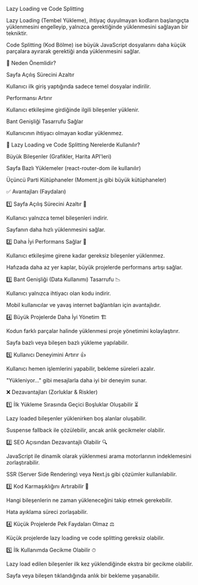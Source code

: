 Lazy Loading ve Code Splitting

Lazy Loading (Tembel Yükleme), ihtiyaç duyulmayan kodların başlangıçta yüklenmesini engelleyip, yalnızca gerektiğinde yüklenmesini sağlayan bir tekniktir.

Code Splitting (Kod Bölme) ise büyük JavaScript dosyalarını daha küçük parçalara ayırarak gerektiği anda yüklenmesini sağlar.

🚀 Neden Önemlidir?

Sayfa Açılış Sürecini Azaltır

Kullanıcı ilk giriş yaptığında sadece temel dosyalar indirilir.

Performansı Artırır

Kullanıcı etkileşime girdiğinde ilgili bileşenler yüklenir.

Bant Genişliği Tasarrufu Sağlar

Kullanıcının ihtiyacı olmayan kodlar yüklenmez.

📌 Lazy Loading ve Code Splitting Nerelerde Kullanılır?

Büyük Bileşenler (Grafikler, Harita API'leri)

Sayfa Bazlı Yüklemeler (react-router-dom ile kullanılır)

Üçüncü Parti Kütüphaneler (Moment.js gibi büyük kütüphaneler)

✅ Avantajları (Faydaları)

1️⃣ Sayfa Açılış Sürecini Azaltır 🚀

Kullanıcı yalnızca temel bileşenleri indirir.

Sayfanın daha hızlı yüklenmesini sağlar.

2️⃣ Daha İyi Performans Sağlar 🎯

Kullanıcı etkileşime girene kadar gereksiz bileşenler yüklenmez.

Hafızada daha az yer kaplar, büyük projelerde performans artışı sağlar.

3️⃣ Bant Genişliği (Data Kullanımı) Tasarrufu 📉

Kullanıcı yalnızca ihtiyacı olan kodu indirir.

Mobil kullanıcılar ve yavaş internet bağlantıları için avantajlıdır.

4️⃣ Büyük Projelerde Daha İyi Yönetim 🏗

Kodun farklı parçalar halinde yüklenmesi proje yönetimini kolaylaştırır.

Sayfa bazlı veya bileşen bazlı yükleme yapılabilir.

5️⃣ Kullanıcı Deneyimini Artırır 👍

Kullanıcı hemen işlemlerini yapabilir, bekleme süreleri azalır.

"Yükleniyor..." gibi mesajlarla daha iyi bir deneyim sunar.

❌ Dezavantajları (Zorluklar & Riskler)

1️⃣ İlk Yükleme Sırasında Geçici Boşluklar Oluşabilir ⏳

Lazy loaded bileşenler yüklenirken boş alanlar oluşabilir.

Suspense fallback ile çözülebilir, ancak anlık gecikmeler olabilir.

2️⃣ SEO Açısından Dezavantajlı Olabilir 🔍

JavaScript ile dinamik olarak yüklenmesi arama motorlarının indeklemesini zorlaştırabilir.

SSR (Server Side Rendering) veya Next.js gibi çözümler kullanılabilir.

3️⃣ Kod Karmaşıklığını Artırabilir 🧩

Hangi bileşenlerin ne zaman yükleneceğini takip etmek gerekebilir.

Hata ayıklama süreci zorlaşabilir.

4️⃣ Küçük Projelerde Pek Faydaları Olmaz ⚖

Küçük projelerde lazy loading ve code splitting gereksiz olabilir.

5️⃣ İlk Kullanımda Gecikme Olabilir ⏱

Lazy load edilen bileşenler ilk kez yüklendiğinde ekstra bir gecikme olabilir.

Sayfa veya bileşen tıklandığında anlık bir bekleme yaşanabilir.

